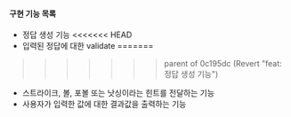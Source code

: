 #### 구현 기능 목록

- 정답 생성 기능
<<<<<<< HEAD
- 입력된 정답에 대한 validate
=======
>>>>>>> parent of 0c195dc (Revert "feat: 정답 생성 기능")
- 스트라이크, 볼, 포볼 또는 낫싱이라는 힌트를 전달하는 기능
- 사용자가 입력한 값에 대한 결과값을 출력하는 기능
